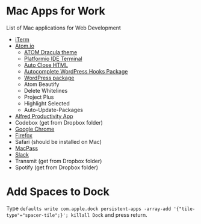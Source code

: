 # Mac Apps for Work
List of Mac applications for Web Development

* [iTerm](https://iterm2.com/index.html)
* [Atom.io](https://atom.io/)
  * [ATOM Dracula theme](https://draculatheme.com/atom/)
  * [Platformio IDE Terminal](https://atom.io/packages/platformio-ide-terminal)
  * [Auto Close HTML](https://atom.io/packages/autoclose-html)
  * [Autocomplete WordPress Hooks Package](https://atom.io/packages/autocomplete-wordpress-hooks)
  * [WordPress package](https://atom.io/packages/wordpress)
  * Atom Beautify
  * Delete Whitelines
  * Project Plus
  * Highlight Selected
  * Auto-Update-Packages
* [Alfred Productivity App](https://www.alfredapp.com/)
* Codebox (get from Dropbox folder)
* [Google Chrome](https://www.google.com/chrome/)
* [Firefox](https://www.mozilla.org/en-US/firefox/new/)
* Safari (should be installed on Mac)
* [MacPass](https://macpassapp.org/)
* [Slack](https://slack.com/downloads/osx)
* Transmit (get from Dropbox folder)
* Spotify (get from Dropbox folder)

# Add Spaces to Dock
Type `defaults write com.apple.dock persistent-apps -array-add '{"tile-type"="spacer-tile";}'; killall Dock` and press return.
